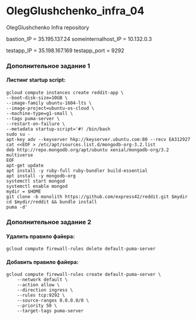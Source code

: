 # OlegGlushchenko_infra_04
OlegGlushchenko Infra repository

bastion_IP = 35.195.137.24
someinternalhost_IP = 10.132.0.3

testapp_IP = 35.198.167.169
testapp_port = 9292

### Дополнительное задание 1
#### Листинг **startup script**:
    gcloud compute instances create reddit-app \
    --boot-disk-size=10GB \
    --image-family ubuntu-1604-lts \
    --image-project=ubuntu-os-cloud \
    --machine-type=g1-small \
    --tags puma-server \
    --restart-on-failure \
    --metadata startup-script='#! /bin/bash
    sudo su -
    apt-key adv --keyserver hkp://keyserver.ubuntu.com:80 --recv EA312927
    cat <<EOF > /etc/apt/sources.list.d/mongodb-org-3.2.list
    deb http://repo.mongodb.org/apt/ubuntu xenial/mongodb-org/3.2 multiverse
    EOF
    apt-get update
    apt install -y ruby-full ruby-bundler build-essential
    apt install -y mongodb-org
    systemctl start mongod
    systemctl enable mongod
    mydir = $HOME
    git clone -b monolith https://github.com/express42/reddit.git $mydir
    cd $mydir/reddit && bundle install
    puma -d'

### Дополнительное задание 2
#### Удалить правило файера:

    gcloud compute firewall-rules delete default-puma-server


#### Добавить правило файера:

    gcloud compute firewall-rules create default-puma-server \
        --network default \
        --action allow \
        --direction ingress \
        --rules tcp:9292 \
        --source-ranges 0.0.0.0/0 \
        --priority 50 \
        --target-tags puma-server

